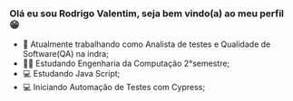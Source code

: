 ### Olá eu sou Rodrigo Valentim, seja bem vindo(a) ao meu perfil 😁


- 👜 Atualmente trabalhando como Analista de testes e Qualidade de Software(QA) na indra;
- 👨‍🎓 Estudando Engenharia da Computação 2°semestre;
- 💻 Estudando Java Script;
- 💻 Iniciando Automação de Testes com Cypress;
